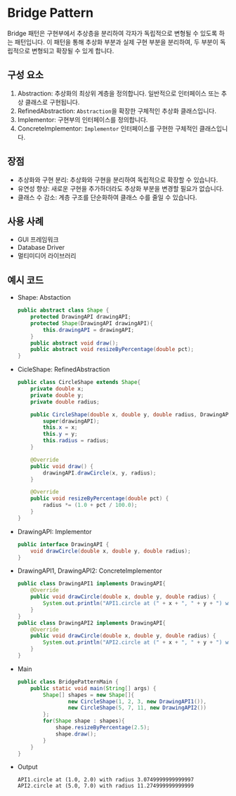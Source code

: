 # Bridge Pattern
Bridge 패턴은 구현부에서 추상층을 분리하여 각자가 독립적으로 변형될 수 있도록 하는 패턴입니다.
이 패턴을 통해 추상화 부분과 실제 구현 부분을 분리하여, 두 부분이 독립적으로 변형되고 확장될 수 있게 합니다.

## 구성 요소
1. Abstraction: 추상화의 최상위 계층을 정의합니다. 일반적으로 인터페이스 또는 추상 클래스로 구현됩니다.
2. RefinedAbstraction: `Abstraction`을 확장한 구체적인 추상화 클래스입니다.
3. Implementor: 구현부의 인터페이스를 정의합니다.
4. ConcreteImplementor: `Implementor` 인터페이스를 구현한 구체적인 클래스입니다.

## 장점
* 추상화와 구현 분리: 추상화와 구현을 분리하여 독립적으로 확장할 수 있습니다.
* 유연성 향상: 새로운 구현을 추가하더라도 추상화 부분을 변경할 필요가 없습니다.
* 클래스 수 감소: 계층 구조를 단순화하여 클래스 수를 줄일 수 있습니다.

## 사용 사례
* GUI 프레임워크
* Database Driver
* 멀티미디어 라이브러리

## 예시 코드

* Shape: Abstaction
    ```java
    public abstract class Shape {
        protected DrawingAPI drawingAPI;
        protected Shape(DrawingAPI drawingAPI){
            this.drawingAPI = drawingAPI;
        }
        public abstract void draw();
        public abstract void resizeByPercentage(double pct);
    }
    ```
  
* CicleShape: RefinedAbstraction
    ```java
    public class CircleShape extends Shape{
        private double x;
        private double y;
        private double radius;
    
        public CircleShape(double x, double y, double radius, DrawingAPI drawingAPI) {
            super(drawingAPI);
            this.x = x;
            this.y = y;
            this.radius = radius;
        }
    
        @Override
        public void draw() {
            drawingAPI.drawCircle(x, y, radius);
        }
    
        @Override
        public void resizeByPercentage(double pct) {
            radius *= (1.0 + pct / 100.0);
        }
    }
    ```
  
* DrawingAPI: Implementor
    ```java
    public interface DrawingAPI {
        void drawCircle(double x, double y, double radius);
    }
    ```
  
* DrawingAPI1, DrawingAPI2: ConcreteImplementor
    ```java
    public class DrawingAPI1 implements DrawingAPI{
        @Override
        public void drawCircle(double x, double y, double radius) {
            System.out.println("API1.circle at (" + x + ", " + y + ") with radius " + radius);
        }
    }
    public class DrawingAPI2 implements DrawingAPI{
        @Override
        public void drawCircle(double x, double y, double radius) {
            System.out.println("API2.circle at (" + x + ", " + y + ") with radius " + radius);
        }
    }
    ```
  
* Main
    ```java
    public class BridgePatternMain {
        public static void main(String[] args) {
            Shape[] shapes = new Shape[]{
                    new CircleShape(1, 2, 3, new DrawingAPI1()),
                    new CircleShape(5, 7, 11, new DrawingAPI2())
            };
            for(Shape shape : shapes){
                shape.resizeByPercentage(2.5);
                shape.draw();
            }
        }
    }
    ```
* Output
    ```shell
    API1.circle at (1.0, 2.0) with radius 3.0749999999999997
    API2.circle at (5.0, 7.0) with radius 11.274999999999999
    ```